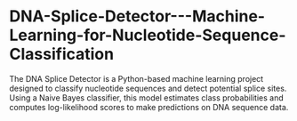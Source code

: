 # DNA-Splice-Detector---Machine-Learning-for-Nucleotide-Sequence-Classification
The DNA Splice Detector is a Python-based machine learning project designed to classify nucleotide sequences and detect potential splice sites. Using a Naive Bayes classifier, this model estimates class probabilities and computes log-likelihood scores to make predictions on DNA sequence data.
